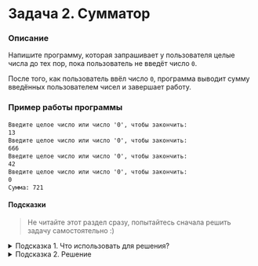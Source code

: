 # Задача 2. Сумматор

### Описание
Напишите программу, которая запрашивает у пользователя целые числа до тех пор, пока пользователь не введёт число `0`.

После того, как пользователь ввёл число `0`, программа выводит сумму введённых пользователем чисел и завершает работу.

### Пример работы программы
```
Введите целое число или число '0', чтобы закончить:
13
Введите целое число или число '0', чтобы закончить:
666
Введите целое число или число '0', чтобы закончить:
42
Введите целое число или число '0', чтобы закончить:
0
Сумма: 721
```
#### Подсказки

> Не читайте этот раздел сразу, попытайтесь сначала решить задачу самостоятельно :)

<details>

<summary>Подсказка 1. Что использовать для решения?</summary>

Используйте цикл `do...while` для того, чтобы запрашивать у пользователя числа
Используйте `std::cout` для вывода информации
Используйте `std::cin` непосредственно для запроса значения
Для проверки введённого пользователем значения используйте блок `while` цикла `do...while`

</details>

<details>

<summary>Подсказка 2. Решение</summary>

![Пример](./solution.png)

</details>